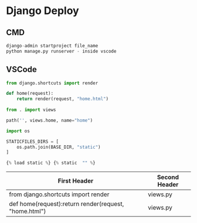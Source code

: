 # Django Deploy

## CMD
```python
django-admin startproject file_name
python manage.py runserver - inside vscode
```

## VSCode
```python
from django.shortcuts import render                                         - views.py

def home(request):
    return render(request, "home.html")                                     - views.py
    
from . import views                                                         - urls.py

path('', views.home, name="home")                                           - urls.py(path)

import os                                                                   - settings.py

STATICFILES_DIRS = [
    os.path.join(BASE_DIR, "static")                                        - settings.py(below static url)
]

{% load static %} {% static  "" %}                                          - home.html(at top)
```
| First Header  | Second Header |
| ------------- | ------------- |
| from django.shortcuts import render  | views.py  |
| def home(request):return render(request, "home.html")| views.py  |
       
